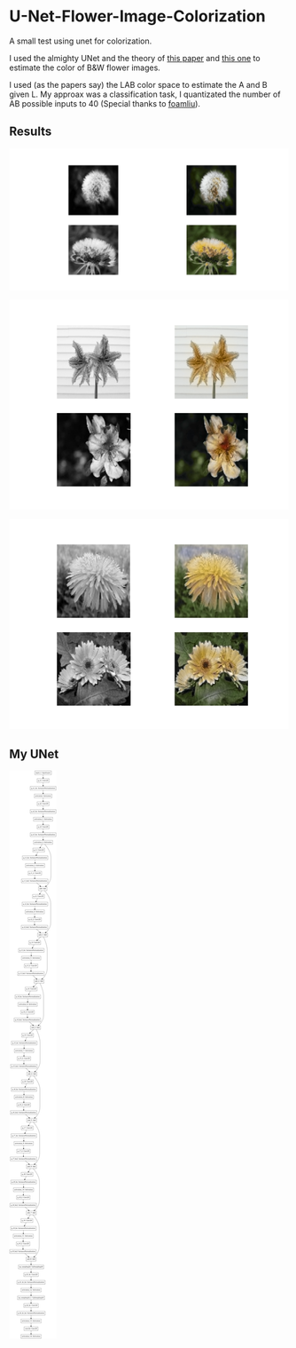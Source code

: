 # U-Net-Flower-Image-Colorization
A small test using unet for colorization.

I used the almighty UNet and the theory of [this paper](https://arxiv.org/pdf/1603.08511.pdf) and [this one](https://arxiv.org/pdf/1811.03120.pdf) to estimate the color of B&W flower images.

I used (as the papers say) the LAB color space to estimate the A and B given L. My approax was a classification task, I quantizated the number of AB possible inputs to 40 (Special thanks to [foamliu](https://github.com/foamliu/Colorful-Image-Colorization/blob/master/demo.py)).


## Results
![](Figure_1.png)

![](Figure_6.png)

![](Figure_7.png)


## My UNet

![](colorization_model.png)

